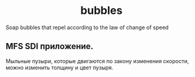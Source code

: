<h1 align="center">bubbles</h1>
Soap bubbles that repel according to the law of change of speed

## MFS SDI приложение.
Мыльные пузыри, которые двигаются по закону изменения скорости, можно изменить толщину и цвет пузыря.
